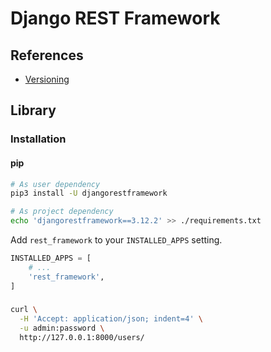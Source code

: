 # Django REST Framework

<!--
https://hakibenita.com/django-rest-framework-slow
https://django-rest-framework.programmingpedia.net/en/tutorial/2377/serializers
-->

## References

- [Versioning](https://www.django-rest-framework.org/api-guide/versioning/)

## Library

### Installation

#### pip

```sh
# As user dependency
pip3 install -U djangorestframework

# As project dependency
echo 'djangorestframework==3.12.2' >> ./requirements.txt
```

Add `rest_framework` to your `INSTALLED_APPS` setting.

```py
INSTALLED_APPS = [
    # ...
    'rest_framework',
]
```

<!-- ```py
REST_FRAMEWORK = {
    'NON_FIELD_ERRORS_KEY': 'error',
    'DEFAULT_AUTHENTICATION_CLASSES': (
        'rest_framework_simplejwt.authentication.JWTAuthentication',
    )
}
``` -->

###

```sh
curl \
  -H 'Accept: application/json; indent=4' \
  -u admin:password \
  http://127.0.0.1:8000/users/
```

<!--
https://github.com/encode/django-rest-framework
https://github.com/vitthal-inani/SOAD_Project/blob/f295a49c5074f2fc3e3f31c8a74b9b66d768793b/Backend/PackUrBags/PackUrBags/settings.py
-->

<!--
from django.contrib.auth import get_user_model

author = serializers.SlugRelatedField(queryset=get_user_model().objects.all(), slug_field='username')
-->

